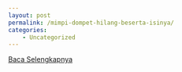 ```yaml
---
layout: post
permalink: /mimpi-dompet-hilang-beserta-isinya/
categories:
    - Uncategorized
---
```


[Baca Selengkapnya](/08)
